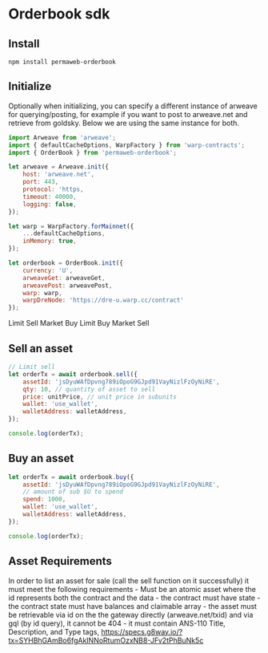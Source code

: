 # Orderbook sdk

## Install

```
npm install permaweb-orderbook
```

## Initialize

Optionally when initializing, you can specify a different instance of arweave for querying/posting, for example if you want to post to arweave.net and retrieve from goldsky. Below we are using the same instance for both.

```js
import Arweave from 'arweave';
import { defaultCacheOptions, WarpFactory } from 'warp-contracts';
import { OrderBook } from 'permaweb-orderbook';

let arweave = Arweave.init({
	host: 'arweave.net',
	port: 443,
	protocol: 'https,
	timeout: 40000,
	logging: false,
});

let warp = WarpFactory.forMainnet({
	...defaultCacheOptions,
	inMemory: true,
});

let orderbook = OrderBook.init({
	currency: 'U',
	arweaveGet: arweaveGet,
	arweavePost: arweavePost,
	warp: warp,
	warpDreNode: 'https://dre-u.warp.cc/contract'
});
```

Limit Sell Market Buy
Limit Buy Market Sell

## Sell an asset

```js
// Limit sell
let orderTx = await orderbook.sell({
	assetId: 'jsDyuWAfDpvng789iOpoG9GJpd91VayNizlFzOyNiRE',
	qty: 10, // quantity of asset to sell
	price: unitPrice, // unit price in subunits
	wallet: 'use_wallet',
	walletAddress: walletAddress,
});

console.log(orderTx);
```

## Buy an asset

```js
let orderTx = await orderbook.buy({
	assetId: 'jsDyuWAfDpvng789iOpoG9GJpd91VayNizlFzOyNiRE',
	// amount of sub $U to spend
	spend: 1000,
	wallet: 'use_wallet',
	walletAddress: walletAddress,
});

console.log(orderTx);
```

## Asset Requirements

In order to list an asset for sale (call the sell function on it successfully) it must meet the following requirements - Must be an atomic asset where the id represents both the contract and the data - the contract must have state - the contract state must have balances and claimable array - the asset must be retrievable via id on the the gateway directly (arweave.net/txid) and via gql (by id query), it cannot be 404 - it must contain ANS-110 Title, Description, and Type tags, https://specs.g8way.io/?tx=SYHBhGAmBo6fgAkINNoRtumOzxNB8-JFv2tPhBuNk5c
